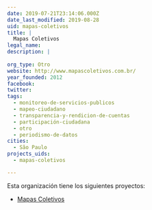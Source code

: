 ```yaml
---
date: 2019-07-21T23:14:06.000Z
date_last_modified: 2019-08-28
uid: mapas-coletivos
title: |
  Mapas Coletivos
legal_name: 
description: |
  
org_type: Otro
website: http://www.mapascoletivos.com.br/
year_founded: 2012
facebook: 
twitter: 
tags:
  - monitoreo-de-servicios-publicos
  - mapeo-ciudadano
  - transparencia-y-rendicion-de-cuentas
  - participación-ciudadana
  - otro
  - periodismo-de-datos
cities: 
  - São Paulo
projects_uids:
  - mapas-coletivos

---
```


Esta organización tiene los siguientes proyectos:

- [Mapas Coletivos](/proyectos/mapas-coletivos)
